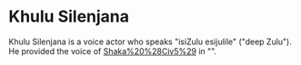 # Khulu Silenjana

Khulu Silenjana is a voice actor who speaks "isiZulu esijulile" ("deep Zulu"). He provided the voice of [Shaka%20%28Civ5%29](Shaka) in "".